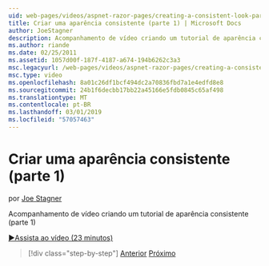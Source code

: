 ```yaml
---
uid: web-pages/videos/aspnet-razor-pages/creating-a-consistent-look-part-1
title: Criar uma aparência consistente (parte 1) | Microsoft Docs
author: JoeStagner
description: Acompanhamento de vídeo criando um tutorial de aparência consistente (parte 1)
ms.author: riande
ms.date: 02/25/2011
ms.assetid: 1057d00f-187f-4187-a674-194b6262c3a3
msc.legacyurl: /web-pages/videos/aspnet-razor-pages/creating-a-consistent-look-part-1
msc.type: video
ms.openlocfilehash: 8a01c26df1bcf494dc2a70836fbd7a1e4edfd8e8
ms.sourcegitcommit: 24b1f6decbb17bb22a45166e5fdb0845c65af498
ms.translationtype: MT
ms.contentlocale: pt-BR
ms.lasthandoff: 03/01/2019
ms.locfileid: "57057463"
---
```

<a name="creating-a-consistent-look-part-1"></a>Criar uma aparência consistente (parte 1)
====================
por [Joe Stagner](https://github.com/JoeStagner)

Acompanhamento de vídeo criando um tutorial de aparência consistente (parte 1)

[&#9654;Assista ao vídeo (23 minutos)](https://channel9.msdn.com/Blogs/ASP-NET-Site-Videos/creating-a-consistent-look-part-1)

> [!div class="step-by-step"]
> [Anterior](introduction-to-aspnet-web-programming-using-the-razor-syntax.md)
> [Próximo](creating-a-consistent-look-part-2.md)

